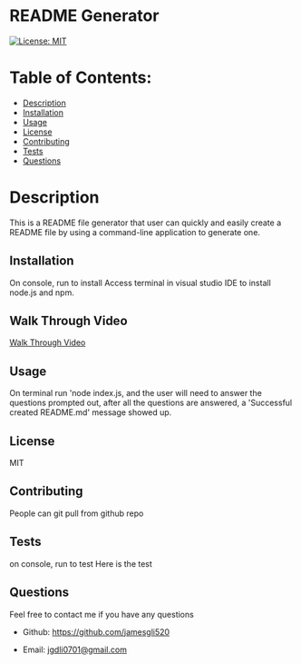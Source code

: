 
  # README Generator

  [![License: MIT](https://img.shields.io/badge/License-MIT-yellow.svg)](https://opensource.org/licenses/MIT) 

  # Table of Contents:
  * [Description](#description)
  * [Installation](#installation)
  * [Usage](#usage)
  * [License](#license)
  * [Contributing](#contributing)
  * [Tests](#tests)
  * [Questions](#questions)

  # Description
  This is a README file generator that user can quickly and easily create a README file by using a command-line application to generate one.

  ## Installation
  On console, run to install
  Access terminal in visual studio IDE to install node.js and npm. 

  ## Walk Through Video
  <a href='https://drive.google.com/file/d/18AZtPtGD5Kw8YbeszE-4Ae-Ket8b-1mS/view'>Walk Through Video </a>
  

  ## Usage
  On terminal run 'node index.js, and the user will need to answer the questions prompted out, after all the questions are answered, a 'Successful created README.md' message showed up.

  ## License
  MIT

  ## Contributing
  People can git pull from github repo

  ## Tests
  on console, run to test
  Here is the test

  ## Questions
  Feel free to contact me if you have any questions
  
  * Github: https://github.com/jamesgli520
  
  * Email: jgdli0701@gmail.com
  

